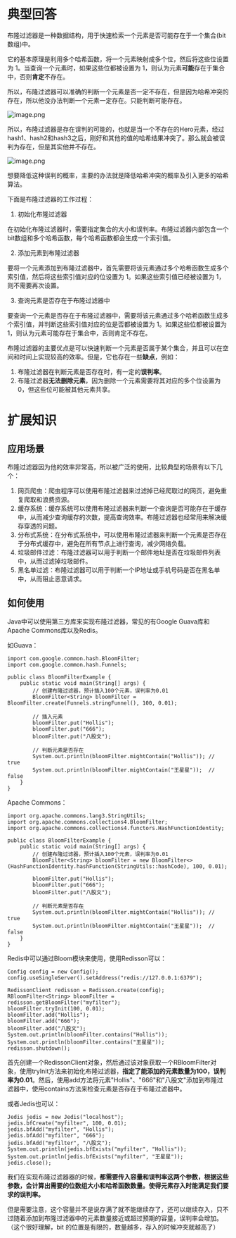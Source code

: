 
# 典型回答

布隆过滤器是一种数据结构，用于快速检索一个元素是否可能存在于一个集合(bit 数组)中。

它的基本原理是利用多个哈希函数，将一个元素映射成多个位，然后将这些位设置为 1。当查询一个元素时，如果这些位都被设置为 1，则认为元素**可能**存在于集合中，否则**肯定**不存在。

所以，布隆过滤器可以准确的判断一个元素是否一定不存在，但是因为哈希冲突的存在，所以他没办法判断一个元素一定存在。只能判断可能存在。

![image.png](https://cdn.nlark.com/yuque/0/2023/png/5378072/1680881576213-a621153d-1d8c-412b-9234-de1766d018a5.png#averageHue=%23faf9f8&clientId=ue28b1941-2946-4&from=paste&height=391&id=u7ea70e8d&originHeight=658&originWidth=1391&originalType=binary&ratio=1&rotation=0&showTitle=false&size=234245&status=done&style=none&taskId=u428c4b7d-b9fb-4353-b700-bb9791555e0&title=&width=826)

所以，布隆过滤器是存在误判的可能的，也就是当一个不存在的Hero元素，经过hash1、hash2和hash3之后，刚好和其他的值的哈希结果冲突了。那么就会被误判为存在，但是其实他并不存在。

![image.png](https://cdn.nlark.com/yuque/0/2023/png/5378072/1680881991368-ad74c9de-fdef-4f7e-b4be-aad8364718e5.png#averageHue=%23fcfbfa&clientId=ue28b1941-2946-4&from=paste&height=1105&id=u993cca06&originHeight=1105&originWidth=1417&originalType=binary&ratio=1&rotation=0&showTitle=false&size=313702&status=done&style=none&taskId=uf8169bf0-b1c0-442a-80a9-7bdf1f5a152&title=&width=1417)

想要降低这种误判的概率，主要的办法就是降低哈希冲突的概率及引入更多的哈希算法。

下面是布隆过滤器的工作过程：

1. 初始化布隆过滤器

在初始化布隆过滤器时，需要指定集合的大小和误判率。布隆过滤器内部包含一个bit数组和多个哈希函数，每个哈希函数都会生成一个索引值。

2. 添加元素到布隆过滤器

要将一个元素添加到布隆过滤器中，首先需要将该元素通过多个哈希函数生成多个索引值，然后将这些索引值对应的位设置为 1。如果这些索引值已经被设置为 1，则不需要再次设置。

3. 查询元素是否存在于布隆过滤器中

要查询一个元素是否存在于布隆过滤器中，需要将该元素通过多个哈希函数生成多个索引值，并判断这些索引值对应的位是否都被设置为 1。如果这些位都被设置为 1，则认为元素可能存在于集合中，否则肯定不存在。

布隆过滤器的主要优点是可以快速判断一个元素是否属于某个集合，并且可以在空间和时间上实现较高的效率。但是，它也存在一些**缺点**，例如：

1. 布隆过滤器在判断元素是否存在时，有一定的**误判率**。
2. 布隆过滤器**无法删除元素**，因为删除一个元素需要将其对应的多个位设置为 0，但这些位可能被其他元素共享。

# 扩展知识

## 应用场景

布隆过滤器因为他的效率非常高，所以被广泛的使用，比较典型的场景有以下几个：

1. 网页爬虫：爬虫程序可以使用布隆过滤器来过滤掉已经爬取过的网页，避免重复爬取和浪费资源。
2. 缓存系统：缓存系统可以使用布隆过滤器来判断一个查询是否可能存在于缓存中，从而减少查询缓存的次数，提高查询效率。布隆过滤器也经常用来解决缓存穿透的问题。
3. 分布式系统：在分布式系统中，可以使用布隆过滤器来判断一个元素是否存在于分布式缓存中，避免在所有节点上进行查询，减少网络负载。
4. 垃圾邮件过滤：布隆过滤器可以用于判断一个邮件地址是否在垃圾邮件列表中，从而过滤掉垃圾邮件。
5. 黑名单过滤：布隆过滤器可以用于判断一个IP地址或手机号码是否在黑名单中，从而阻止恶意请求。


## 如何使用

Java中可以使用第三方库来实现布隆过滤器，常见的有Google Guava库和Apache Commons库以及Redis。

如Guava：

```
import com.google.common.hash.BloomFilter;
import com.google.common.hash.Funnels;

public class BloomFilterExample {
    public static void main(String[] args) {
        // 创建布隆过滤器，预计插入100个元素，误判率为0.01
        BloomFilter<String> bloomFilter = BloomFilter.create(Funnels.stringFunnel(), 100, 0.01);

        // 插入元素
        bloomFilter.put("Hollis");
        bloomFilter.put("666");
        bloomFilter.put("八股文");

        // 判断元素是否存在
        System.out.println(bloomFilter.mightContain("Hollis")); // true
        System.out.println(bloomFilter.mightContain("王星星"));  // false
    }
}

```


Apache Commons：

```
import org.apache.commons.lang3.StringUtils;
import org.apache.commons.collections4.BloomFilter;
import org.apache.commons.collections4.functors.HashFunctionIdentity;

public class BloomFilterExample {
    public static void main(String[] args) {
        // 创建布隆过滤器，预计插入100个元素，误判率为0.01
        BloomFilter<String> bloomFilter = new BloomFilter<>(HashFunctionIdentity.hashFunction(StringUtils::hashCode), 100, 0.01);

        bloomFilter.put("Hollis");
        bloomFilter.put("666");
        bloomFilter.put("八股文");

        // 判断元素是否存在
        System.out.println(bloomFilter.mightContain("Hollis")); // true
        System.out.println(bloomFilter.mightContain("王星星"));  // false
    }
}

```

Redis中可以通过Bloom模块来使用，使用Redisson可以：

```
Config config = new Config();
config.useSingleServer().setAddress("redis://127.0.0.1:6379");

RedissonClient redisson = Redisson.create(config);
RBloomFilter<String> bloomFilter = redisson.getBloomFilter("myfilter");
bloomFilter.tryInit(100, 0.01);
bloomFilter.add("Hollis");
bloomFilter.add("666");
bloomFilter.add("八股文");
System.out.println(bloomFilter.contains("Hollis"));
System.out.println(bloomFilter.contains("王星星"));
redisson.shutdown();
```


首先创建一个RedissonClient对象，然后通过该对象获取一个RBloomFilter对象，使用tryInit方法来初始化布隆过滤器，**指定了能添加的元素数量为100，误判率为0.01**。然后，使用add方法将元素"Hollis"、"666"和"八股文"添加到布隆过滤器中，使用contains方法来检查元素是否存在于布隆过滤器中。

或者Jedis也可以：


```
Jedis jedis = new Jedis("localhost");
jedis.bfCreate("myfilter", 100, 0.01);
jedis.bfAdd("myfilter", "Hollis");
jedis.bfAdd("myfilter", "666");
jedis.bfAdd("myfilter", "八股文");
System.out.println(jedis.bfExists("myfilter", "Hollis"));
System.out.println(jedis.bfExists("myfilter", "王星星"));
jedis.close();

```

我们在实现布隆过滤器器的时候，**都需要传入容量和误判率这两个参数，根据这些参数，会计算出需要的位数组大小和哈希函数数量。使得元素存入时能满足我们要求的误判率。**

但是需要注意，这个容量并不是说存满了就不能继续存了，还可以继续存入，只不过随着添加到布隆过滤器中的元素数量接近或超过预期的容量，误判率会增加。（这个很好理解，bit 的位置是有限的，数量越多，存入的时候冲突就越高了）

